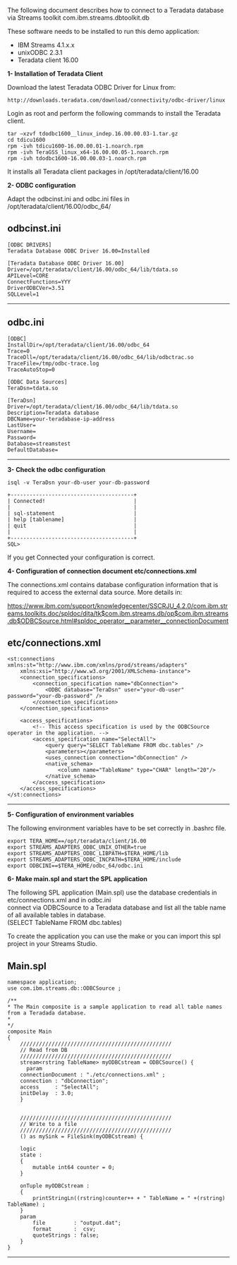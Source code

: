 The following document describes how to connect to a Teradata database via Streams toolkit 
com.ibm.streams.dbtoolkit.db  


These software needs to be installed to run this demo application:
- IBM Streams 4.1.x.x
- unixODBC 2.3.1
- Teradata client 16.00

**1- Installation of Teradata Client**

   Download the latest Teradata ODBC Driver for Linux from:
   
    http://downloads.teradata.com/download/connectivity/odbc-driver/linux

Login as root and perform the following commands to install the Teradata client.

	tar –xzvf tdodbc1600__linux_indep.16.00.00.03-1.tar.gz 
	cd tdicu1600
	rpm -ivh tdicu1600-16.00.00.01-1.noarch.rpm
	rpm -ivh TeraGSS_linux_x64-16.00.00.05-1.noarch.rpm
	rpm -ivh tdodbc1600-16.00.00.03-1.noarch.rpm

It installs all Teradata client packages in /opt/teradata/client/16.00



**2- ODBC configuration**

Adapt the odbcinst.ini and odbc.ini files in /opt/teradata/client/16.00/odbc_64/

odbcinst.ini
-------------------------------------------------------------------------------------------------------------
	[ODBC DRIVERS]
	Teradata Database ODBC Driver 16.00=Installed

	[Teradata Database ODBC Driver 16.00]
	Driver=/opt/teradata/client/16.00/odbc_64/lib/tdata.so
	APILevel=CORE
	ConnectFunctions=YYY
	DriverODBCVer=3.51
	SQLLevel=1
-------------------------------------------------------------------------------------------------------------

odbc.ini
-------------------------------------------------------------------------------------------------------------

	[ODBC]
	InstallDir=/opt/teradata/client/16.00/odbc_64
	Trace=0
	TraceDll=/opt/teradata/client/16.00/odbc_64/lib/odbctrac.so
	TraceFile=/tmp/odbc-trace.log
	TraceAutoStop=0

	[ODBC Data Sources]
	TeraDsn=tdata.so

	[TeraDsn]
	Driver=/opt/teradata/client/16.00/odbc_64/lib/tdata.so
	Description=Teradata database
	DBCName=your-teradabase-ip-address
	LastUser=
	Username=
	Password=
	Database=streamstest
	DefaultDatabase=
-------------------------------------------------------------------------------------------------------------

**3- Check the odbc configuration**

	isql -v TeraDsn your-db-user your-db-password

	+---------------------------------------+
	| Connected!                            |
	|                                       |
	| sql-statement                         |
	| help [tablename]                      |
	| quit                                  |
	|                                       |
	+---------------------------------------+
	SQL> 

If you get Connected your configuration is correct. 

**4- Configuration of connection document etc/connections.xml**

The connections.xml contains database configuration information that is required to access the external data source.
More details in:

https://www.ibm.com/support/knowledgecenter/SSCRJU_4.2.0/com.ibm.streams.toolkits.doc/spldoc/dita/tk$com.ibm.streams.db/op$com.ibm.streams.db$ODBCSource.html#spldoc_operator__parameter__connectionDocument

**etc/connections.xml**
-------------------------------------------------------------------------------------------------------------
	<st:connections xmlns:st="http://www.ibm.com/xmlns/prod/streams/adapters"
		xmlns:xsi="http://www.w3.org/2001/XMLSchema-instance">
		<connection_specifications>
			<connection_specification name="dbConnection">
				<ODBC database="TeraDsn" user="your-db-user" password="your-db-password" />
			</connection_specification>
		</connection_specifications>

		<access_specifications>
			<!-- This access specification is used by the ODBCSource operator in the application. -->
			<access_specification name="SelectAll">
				<query query="SELECT TableName FROM dbc.tables" />
				<parameters></parameters>
				<uses_connection connection="dbConnection" />
				<native_schema>
					<column name="TableName" type="CHAR" length="20"/>
				</native_schema>
			</access_specification>
		</access_specifications>
	</st:connections>
-------------------------------------------------------------------------------------------------------------

**5- Configuration of environment variables**

The following environment variables have to be set correctly in .bashrc file.

	export TERA_HOME==/opt/teradata/client/16.00 
	export STREAMS_ADAPTERS_ODBC_UNIX_OTHER=true
	export STREAMS_ADAPTERS_ODBC_LIBPATH=$TERA_HOME/lib
	export STREAMS_ADAPTERS_ODBC_INCPATH=$TERA_HOME/include
	export ODBCINI==$TERA_HOME/odbc_64/odbc.ini


**6- Make main.spl and start the SPL application**

The following SPL application (Main.spl) use the database credentials in etc/connections.xml and in odbc.ini  
connect via ODBCSource to a Teradata database and list all the table name of all available tables in database.  
(SELECT TableName FROM dbc.tables)

To create the application you can use the make or you can import this spl project in your Streams Studio.

Main.spl
-------------------------------------------------------------------------------------------------------------
    namespace application;
    use com.ibm.streams.db::ODBCSource ;
 
    /** 
    * The Main composite is a sample application to read all table names from a Teradada database.
    *  
    */
    composite Main
    {
	    ////////////////////////////////////////////////                    
	    // Read from DB
	    ////////////////////////////////////////////////                    
	    stream<rstring TableName> myODBCstream = ODBCSource() {
	      param
		connectionDocument : "./etc/connections.xml" ;
		connection : "dbConnection";
		access     : "SelectAll";
		initDelay  : 3.0;
	    }


	    ////////////////////////////////////////////////                    
	    // Write to a file
	    ////////////////////////////////////////////////                    
	    () as mySink = FileSink(myODBCstream) {

		logic
		state :
		{
			mutable int64 counter = 0;
		}

		onTuple myODBCstream :
		{
			printStringLn((rstring)counter++ + " TableName = " +(rstring) TableName) ;
		}
		param
			file         : "output.dat";
			format       :  csv;
			quoteStrings : false;
		}
    }
-------------------------------------------------------------------------------------------------------------


